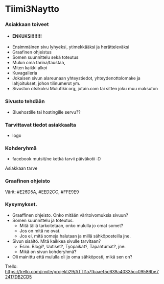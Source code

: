 # Tiimi3Naytto
### Asiakkaan toiveet

- #### ENKUKSI!!!!!!!
- Ensimmäinen sivu lyhyeksi, ytimekkääksi ja herätteleväksi
- Graafinen ohjeistus
- Somen suunnittelu sekä toteutus
- Mulun oma tarina/taustaa,
- Miten kaikki alkoi 
- Kuvagalleria
- Jokaisen sivun alareunaan yhteystiedot, yhteydenottolomake ja lahjoitukset, johon 	tilinumerot ym.
- Sivuston otsikoksi Mulufikir.org, jotain.com tai sitten joku muu maksuton

### Sivusto tehdään 

- Bluehostille tai hostingille servu??

### Tarvittavat tiedot asiakkaalta

- logo

### Kohderyhmä

- facebook mutsit/ne ketkä tarvii päiväkotii :D

Asiakkaan tarve

### Graafinen ohjeisto
Värit: #E26D5A, #EED2CC, #FFE9E9  

### Kysymykset.

- Graaffinen ohjeisto. Onko mitään väritoivomuksia sivuun?
- Somen suunnittelu ja toteutus. 
  - Mitä tällä tarkoitetaan, onko mululla jo omat somet?
  - Jos on mitä ne ovat.
  - Jos ei, mitä someja halutaan ja millä sähköposteilla jne.
- Sivun sisältö. Mitä kaikkea sivulle tarvitaan? 
  - Esim. Blogi?, Uutiset?, Työpaikat?, Tapahtumat?, jne.
  - Mikä on sivun kohderyhmä?
- Oli mainittu että mululla oli jo oma sähköposti, mikä sen on?


Trello: https://trello.com/invite/projekti29/ATTI1a7fbaaef5c639a40335cc09586be72417DB2CD5
